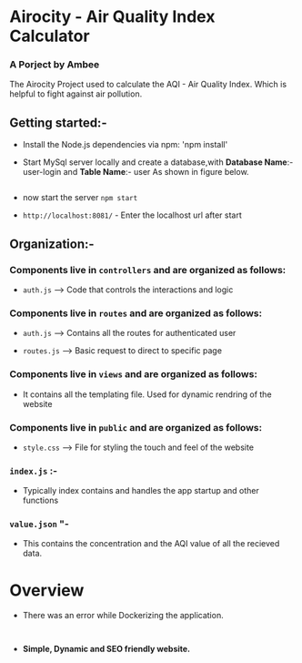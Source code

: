 # Airocity - Air Quality Index Calculator

### A Porject by Ambee

The Airocity Project used to calculate the AQI - Air Quality Index. Which is helpful to fight against air pollution.



## Getting started:-

* Install the Node.js dependencies via npm: 'npm install'

* Start MySql server locally and create a database,with **Database Name**:- user-login and **Table Name**:- user
  As shown in figure below.

```

```

* now start the server
`npm start`

* `http://localhost:8081/` - Enter the localhost url after start





## Organization:-

### Components live in `controllers` and are organized as follows:

* `auth.js` --> Code that controls the interactions and logic


### Components live in `routes` and are organized as follows:

* `auth.js` --> Contains all the routes for authenticated user

* `routes.js` --> Basic request to direct to specific page 


### Components live in `views` and are organized as follows:

* It contains all the templating file. Used for dynamic rendring of the website


### Components live in `public` and are organized as follows:

* `style.css` --> File for styling the touch and feel of the website


### `index.js` :-

* Typically index contains and handles the app startup and other functions

### `value.json` "-

* This contains the concentration and the AQI value of all the recieved data.

# Overview

* There was an error while Dockerizing the application.

` `
* **Simple, Dynamic and SEO friendly website.**
